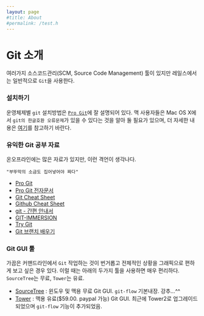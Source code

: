 ```yaml
---
layout: page
#title: About
#permalink: /test.h
---
```


# Git 소개

여러가지 소스코드관리(SCM, Source Code Management) 툴이 있지만 레일스에서는 일반적으로 `Git`을 사용한다.

### 설치하기

운영체제별 `git` 설치방법은 [`Pro Git`](http://git-scm.com/book/ko/시작하기-Git-설치)에 잘 설명되어 있다. 맥 사용자들은 Mac OS X에서 `git의 한글호환 오류문제`가 있을 수 있다는 것을 알아 둘 필요가 있으며, 더 자세한 내용은 [여기](http://resoneit.blogspot.kr/2013/06/git.html)를 참고하기 바란다.

### 유익한 Git 공부 자료

온오프라인에는 많은 자료가 있지만, 이런 격언이 생각나다.

```
"부뚜막의 소금도 집어넣어야 짜다"
```

* [Pro Git](http://git-scm.com/book/ko)
* [Pro Git 전자문서](http://dogfeet.github.io/articles/2012/progit.html)
* [Git Cheat Sheet](https://www.atlassian.com/dms/wac/images/landing/git/atlassian_git_cheatsheet.pdf)
* [Github Cheat Sheet](https://github.com/marocchino/github-cheat-sheet)
* [git - 간편 안내서](http://rogerdudler.github.io/git-guide/index.ko.html)
* [GIT-IMMERSION](http://gitimmersion.com)
* [Try Git](https://www.codeschool.com/courses/try-git)
* [Git 브랜치 배우기](http://pcottle.github.io/learnGitBranching/)


### Git GUI 툴

가끔은 커맨드라인에서 `Git` 작업하는 것이 번거롭고 전체적인 상황을 그래픽으로 편하게 보고 싶은 경우 있다. 이럴 때는 아래의 두가지 툴을 사용하면 매우 편리하다. `SourceTree`는 무료, `Tower`는 유료.

* [SourceTree](http://www.sourcetreeapp.com/) : 윈도우 및 맥용 무료 Git GUI. `git-flow` 기본내장. 강추...^^
* [Tower](http://www.git-tower.com/) : 맥용 유료($59.00. paypal 가능) Git GUI. 최근에 Tower2로 업그레이드되었으며 `git-flow` 기능이 추가되었음.
